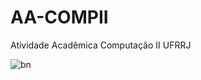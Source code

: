 # AA-COMPII
Atividade Acadêmica Computação II UFRRJ

![bn](https://user-images.githubusercontent.com/9852787/34541103-27d6efa6-f0be-11e7-895b-b28470652789.png)

